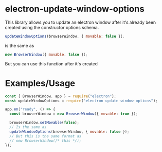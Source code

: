 # electron-update-window-options

This library allows you to update an electron window after it's already been created using the constructor options schema.

```js
updateWindowOptions(browserWindow, { movable: false });
```

is the same as

```js
new BrowserWindow({ movable: false });
```

But you can use this function after it's created

# Examples/Usage

```js
const { BrowserWindow, app } = require("electron");
const updateWindowOptions = require("electron-update-window-options");

app.on("ready", () => {
  const browserWindow = new BrowserWindow({ movable: true });

  browserWindow.setMovable(false);
  // Is the same as
  updateWindowOptions(browserWindow, { movable: false });
  // But this is the same format as
  // new BrowserWindow(/* this */);
});
```
